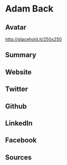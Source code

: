 # Adam Back

## Avatar
http://placehold.it/250x250

## Summary

## Website

## Twitter

## Github

## LinkedIn

## Facebook

## Sources
